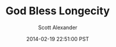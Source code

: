 ---
layout: podcast
title: "God Bless Longecity"
author: Scott Alexander
description: https://slatestarcodex.com/2014/02/19/god-bless-longecity/
date: 2014-02-19 22:51:00 PST
length: 946087
duration: 236
guid: god-bless-longecity
---